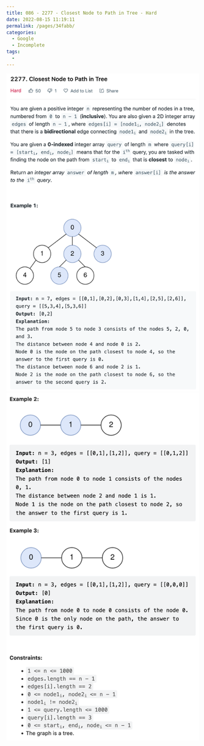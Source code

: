 ```yaml
---
title: 086 - 2277 - Closest Node to Path in Tree - Hard
date: 2022-08-15 11:19:11
permalink: /pages/34fabb/
categories:
  - Google
  - Incomplete
tags:
  - 
---
```

![](https://raw.githubusercontent.com/emmableu/image/master/202208201332656.png)![](https://raw.githubusercontent.com/emmableu/image/master/202208201421249.png)